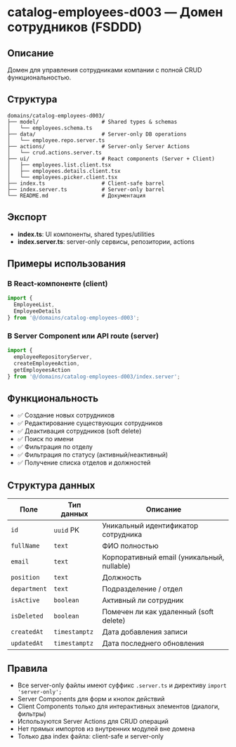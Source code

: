 # catalog-employees-d003 — Домен сотрудников (FSDDD)

## Описание

Домен для управления сотрудниками компании с полной CRUD функциональностью.

## Структура

```
domains/catalog-employees-d003/
├── model/                    # Shared types & schemas
│   └── employees.schema.ts
├── data/                     # Server-only DB operations
│   └── employee.repo.server.ts
├── actions/                  # Server-only Server Actions
│   └── crud.actions.server.ts
├── ui/                       # React components (Server + Client)
│   ├── employees.list.client.tsx
│   ├── employees.details.client.tsx
│   └── employees.picker.client.tsx
├── index.ts                  # Client-safe barrel
├── index.server.ts           # Server-only barrel
└── README.md                 # Документация
```

## Экспорт

- **index.ts**: UI компоненты, shared types/utilities
- **index.server.ts**: server-only сервисы, репозитории, actions

## Примеры использования

### В React-компоненте (client)

```ts
import {
  EmployeeList,
  EmployeeDetails
} from '@/domains/catalog-employees-d003';
```

### В Server Component или API route (server)

```ts
import {
  employeeRepositoryServer,
  createEmployeeAction,
  getEmployeesAction
} from '@/domains/catalog-employees-d003/index.server';
```

## Функциональность

- ✅ Создание новых сотрудников
- ✅ Редактирование существующих сотрудников
- ✅ Деактивация сотрудников (soft delete)
- ✅ Поиск по имени
- ✅ Фильтрация по отделу
- ✅ Фильтрация по статусу (активный/неактивный)
- ✅ Получение списка отделов и должностей

## Структура данных

| Поле         | Тип данных    | Описание                                   |
| ------------ | ------------- | ------------------------------------------ |
| `id`         | `uuid` PK     | Уникальный идентификатор сотрудника        |
| `fullName`   | `text`        | ФИО полностью                              |
| `email`      | `text`        | Корпоративный email (уникальный, nullable) |
| `position`   | `text`        | Должность                                  |
| `department` | `text`        | Подразделение / отдел                      |
| `isActive`   | `boolean`     | Активный ли сотрудник                      |
| `isDeleted`  | `boolean`     | Помечен ли как удаленный (soft delete)     |
| `createdAt`  | `timestamptz` | Дата добавления записи                     |
| `updatedAt`  | `timestamptz` | Дата последнего обновления                 |

## Правила

- Все server-only файлы имеют суффикс `.server.ts` и директиву `import 'server-only';`
- Server Components для форм и кнопок действий
- Client Components только для интерактивных элементов (диалоги, фильтры)
- Используются Server Actions для CRUD операций
- Нет прямых импортов из внутренних модулей вне домена
- Только два index файла: client-safe и server-only

